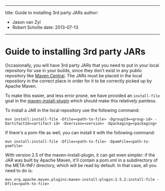 ---

title: Guide to installing 3rd party JARs
author: 
- Jason van Zyl
- Robert Scholte
date: 2013-07-13
----------------

<!--
Licensed to the Apache Software Foundation (ASF) under one
or more contributor license agreements.  See the NOTICE file
distributed with this work for additional information
regarding copyright ownership.  The ASF licenses this file
to you under the Apache License, Version 2.0 (the
"License"); you may not use this file except in compliance
with the License.  You may obtain a copy of the License at

http://www.apache.org/licenses/LICENSE-2.0

Unless required by applicable law or agreed to in writing,
software distributed under the License is distributed on an
"AS IS" BASIS, WITHOUT WARRANTIES OR CONDITIONS OF ANY
KIND, either express or implied.  See the License for the
specific language governing permissions and limitations
under the License.
-->

# Guide to installing 3rd party JARs

Occasionally, you will have 3rd party JARs that you need to put in your local repository for use in your builds, since they don&apos;t exist in any public repository like [Maven Central](https://search.maven.org). The JARs must be placed in the local repository in the correct place in order for it to be correctly picked up by Apache Maven.

To make this easier, and less error prone, we have provided an `install-file` goal in the [maven-install-plugin](/plugins/maven-install-plugin/) which should make this relatively painless.

To install a JAR in the local repository use the following command:

```
mvn install:install-file -Dfile=<path-to-file> -DgroupId=<group-id> -DartifactId=<artifact-id> -Dversion=<version> -Dpackaging=<packaging>
```

If there&apos;s a pom-file as well, you can install it with the following command:

```
mvn install:install-file -Dfile=<path-to-file> -DpomFile=<path-to-pomfile>
```

With version 2\.5 of the maven-install-plugin, it can get even simpler: if the JAR was built by Apache Maven, it&apos;ll contain a pom.xml in a subdirectory of the META-INF/ directory, which will be read by default. In that case, all you need to do is:

```
mvn org.apache.maven.plugins:maven-install-plugin:2.5.2:install-file -Dfile=<path-to-file>
```


